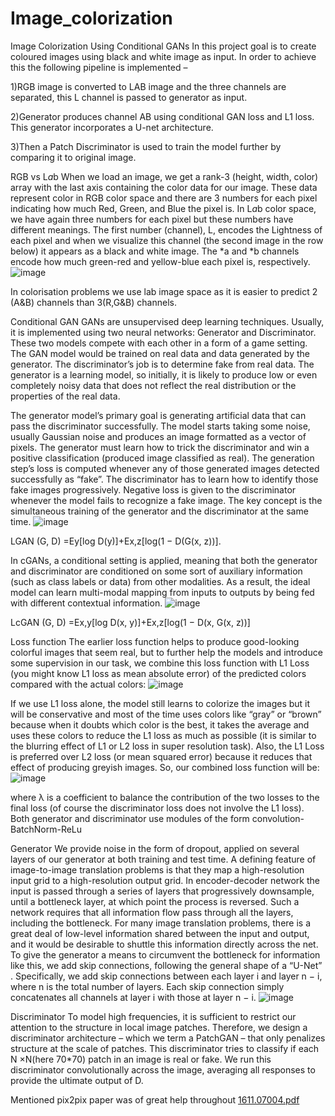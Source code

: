 # Image_colorization
Image Colorization Using Conditional GANs
In this project goal is to create coloured images using black and white image as input. In order  to achieve this the following pipeline is implemented –

1)RGB image is converted to LAB image and the three channels are separated, this L channel is passed to generator as input.

2)Generator produces channel AB  using conditional GAN loss and L1 loss. This generator incorporates a U-net architecture.

3)Then a Patch Discriminator is used to train the model further by comparing it to original image.

RGB vs L*a*b
When we load an image, we get a rank-3 (height, width, color) array with the last axis containing the color data for our image. These data represent color in RGB color space and there are 3 numbers for each pixel indicating how much Red, Green, and Blue the pixel is.
In L*a*b color space, we have again three numbers for each pixel but these numbers have different meanings. The first number (channel), L, encodes the Lightness of each pixel and when we visualize this channel (the second image in the row below) it appears as a black and white image. The *a and *b channels encode how much green-red and yellow-blue each pixel is, respectively.
![image](https://user-images.githubusercontent.com/101972579/175314977-bf48db47-322a-4214-9089-a695a38bbf08.png)

In colorisation problems we use lab image space as it is easier to predict 2 (A&B) channels than 3(R,G&B) channels.

Conditional GAN
GANs are unsupervised deep learning techniques. Usually, it is implemented using two neural networks: Generator and Discriminator. These two models compete with each other in a form of a game setting. The GAN model would be trained on real data and data generated by the generator. The discriminator’s job is to determine fake from real data. The generator is a learning model, so initially, it is likely to produce low or even completely noisy data that does not reflect the real distribution or the properties of the real data.

The generator model’s primary goal is generating artificial data that can pass the discriminator successfully. The model starts taking some noise, usually Gaussian noise and produces an image formatted as a vector of pixels. The generator must learn how to trick the discriminator and win a positive classification (produced image classified as real). The generation step’s loss is computed whenever any of those generated images detected successfully as “fake”. The discriminator has to learn how to identify those fake images progressively. Negative loss is given to the discriminator whenever the model fails to recognize a fake image. The key concept is the simultaneous training of the generator and the discriminator at the same time.
![image](https://user-images.githubusercontent.com/101972579/175315689-e3600f04-43e9-448e-93b3-0ce0af3c22b6.png)
 
LGAN (G, D) =Ey[log D(y)]+Ex,z[log(1 − D(G(x, z))].

In cGANs, a conditional setting is applied, meaning that both the generator and discriminator are conditioned on some sort of auxiliary information (such as class labels or data) from other modalities. As a result, the ideal model can learn multi-modal mapping from inputs to outputs by being fed with different contextual information.
![image](https://user-images.githubusercontent.com/101972579/175315844-50e3f1ad-390c-4304-a06b-152bcd4a5221.png)

LcGAN (G, D) =Ex,y[log D(x, y)]+Ex,z[log(1 − D(x, G(x, z))]

Loss function 
The earlier loss function helps to produce good-looking colorful images that seem real, but to further help the models and introduce some supervision in our task, we combine this loss function with L1 Loss (you might know L1 loss as mean absolute error) of the predicted colors compared with the actual colors:
![image](https://user-images.githubusercontent.com/101972579/175315980-5c5986c2-c13c-434e-9cd7-c0d01f76f771.png)
 
If we use L1 loss alone, the model still learns to colorize the images but it will be conservative and most of the time uses colors like “gray” or “brown” because when it doubts which color is the best, it takes the average and uses these colors to reduce the L1 loss as much as possible (it is similar to the blurring effect of L1 or L2 loss in super resolution task). Also, the L1 Loss is preferred over L2 loss (or mean squared error) because it reduces that effect of producing greyish images. So, our combined loss function will be:
![image](https://user-images.githubusercontent.com/101972579/175316092-4448940f-cefe-4f6d-a1ce-153000ef7e1d.png)
 
where λ is a coefficient to balance the contribution of the two losses to the final loss (of course the discriminator loss does not involve the L1 loss).
Both generator and discriminator use modules of the form convolution-BatchNorm-ReLu

Generator
We provide noise in the form of dropout, applied on several layers of our generator at both training and test time. A defining feature of image-to-image translation problems is that they map a high-resolution input grid to a high-resolution output grid. In encoder-decoder network  the input is passed through a series of layers that progressively downsample, until a bottleneck layer, at which point the process is reversed. Such a network requires that all information flow pass through all the layers, including the bottleneck. For many image translation problems, there is a great deal of low-level information shared between the input and output, and it would be desirable to shuttle this information directly across the net. To give the generator a means to circumvent the bottleneck for information like this, we add skip connections, following the general shape of a “U-Net” . Specifically, we add skip connections between each layer i and layer n − i, where n is the total number of layers. Each skip connection simply concatenates all channels at layer i with those at layer n − i.
 ![image](https://user-images.githubusercontent.com/101972579/175316194-e6a54235-ed6c-4e48-9dc8-3b44ef32007e.png)

Discriminator
To model high frequencies, it is sufficient to restrict our attention to the structure in local image patches. Therefore, we design a discriminator architecture – which we term a PatchGAN – that only penalizes structure at the scale of patches. This discriminator tries to classify if each N ×N(here 70*70) patch in an image is real or fake. We run this discriminator convolutionally across the image, averaging all responses to provide the ultimate output of D.

Mentioned pix2pix paper was of great help throughout [1611.07004.pdf](https://github.com/linkarchana/Image_colorization/files/8966086/1611.07004.pdf)
